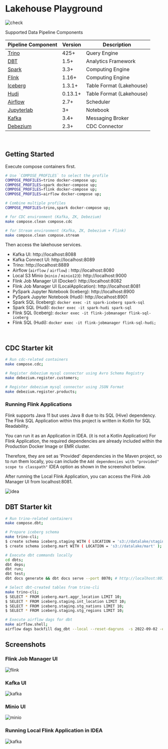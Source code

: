 # Lakehouse Playground

![check](https://github.com/1ambda/lakehouse/actions/workflows/check.yml/badge.svg)

Supported Data Pipeline Components

| Pipeline Component                     | Version | Description              |
|----------------------------------------|---------|--------------------------|
| [Trino](https://trino.io/)             | 425+    | Query Engine             |
| [DBT](https://www.getdbt.com/)         | 1.5+    | Analytics Framework      |
| [Spark](https://spark.apache.org/)     | 3.3+    | Computing Engine         |
| [Flink](https://flink.apache.org/)     | 1.16+   | Computing Engine         |
| [Iceberg](https://iceberg.apache.org/) | 1.3.1+  | Table Format (Lakehouse) |
| [Hudi](https://hudi.apache.org/)       | 0.13.1+ | Table Format (Lakehouse) |
| [Airflow](https://airflow.apache.org/) | 2.7+    | Scheduler                |
| [Jupyterlab](https://jupyter.org/)     | 3+      | Notebook                 |
| [Kafka](https://kafka.apache.org/)     | 3.4+    | Messaging Broker         |
| [Debezium](https://debezium.io/)       | 2.3+    | CDC Connector            |

<br/>

## Getting Started

Execute compose containers first.

```bash
# Use `COMPOSE_PROFILES` to select the profile
COMPOSE_PROFILES=trino docker-compose up;
COMPOSE_PROFILES=spark docker-compose up;
COMPOSE_PROFILES=flink docker-compose up;
COMPOSE_PROFILES=airflow docker-compose up;

# Combine multiple profiles
COMPOSE_PROFILES=trino,spark docker-compose up;

# for CDC environment (Kafka, ZK, Debezium)
make compose.clean compose.cdc

# for Stream environment (Kafka, ZK, Debezium + Flink)
make compose.clean compose.stream
```

Then access the lakehouse services.

- Kafka UI: http://localhost:8088
- Kafka Connect UI: http://localhost:8089
- Trino: http://localhost:8889
- Airflow (`airflow` / `airflow`) : http://localhost:8080
- Local S3 Minio (`minio` / `minio123`): http://localhost:9000
- Flink Job Manager UI (Docker): http://localhost:8082
- Flink Job Manager UI (LocalApplication): http://localhost:8081
- PySpark Jupyter Notebook (Iceberg): http://localhost:8900
- PySpark Jupyter Notebook (Hudi): http://localhost:8901
- Spark SQL (Iceberg): `docker exec -it spark-iceberg spark-sql`
- Spark SQL (Hudi): `docker exec -it spark-hudi spark-sql`
- Flink SQL (Iceberg): `docker exec -it flink-jobmanager flink-sql-iceberg`
- Flink SQL (Hudi): `docker exec -it flink-jobmanager flink-sql-hudi;`

<br/>

## CDC Starter kit

```bash
# Run cdc-related containers
make compose.cdc;

# Register debezium mysql connector using Avro Schema Registry
make debezium.register.customers;

# Register debezium mysql connector using JSON Format
make debezium.register.products;
```

### Running Flink Applications

Flink supports Java 11 but uses Java 8 due to its SQL (Hive) dependency.
The Flink SQL Application within this project is written in Kotlin for SQL Readability.


You can run it as an Application in IDEA. (it is not a Kotlin Application)
For Flink Application, the required dependencies are already included within the Production Docker Image or EMR cluster.

Therefore, they are set as 'Provided' dependencies in the Maven project, so to run them locally,
you can include the `Add dependencies with "provided" scope to classpath"` IDEA option as shown in the screenshot below.

After running the Local Flink Application, you can access the Flink Job Manager UI from localhost:8081.

![idea](./docs/images/idea.png)


## DBT Starter kit

```bash
# Run trino-related containers
make compose.dbt;

# Prepare iceberg schema
make trino-cli;
$ create schema iceberg.staging WITH ( LOCATION = 's3://datalake/staging' );
$ create schema iceberg.mart WITH ( LOCATION = 's3://datalake/mart' );

# Execute dbt commands locally
cd dbts;
dbt deps;
dbt run;
dbt test;
dbt docs generate && dbt docs serve --port 8070; # http://localhost:8070

# Select dbt-created tables from trino-cli
make trino-cli;
$ SELECT * FROM iceberg.mart.aggr_location LIMIT 10;
$ SELECT * FROM iceberg.staging.int_location LIMIT 10;
$ SELECT * FROM iceberg.staging.stg_nations LIMIT 10;
$ SELECT * FROM iceberg.staging.stg_regions LIMIT 10;

# Execute airflow dags for dbt
make airflow.shell;
airflow dags backfill dag_dbt --local --reset-dagruns  -s 2022-09-02 -e 2022-09-03;
```

## Screenshots

### Flink Job Manager UI
![flink](./docs/images/flink.png)

### Kafka UI
![kafka](./docs/images/kafka.png)

### Minio UI
![minio](./docs/images/minio.png)

### Running Local Flink Application in IDEA
![kafka](./docs/images/application.png)
